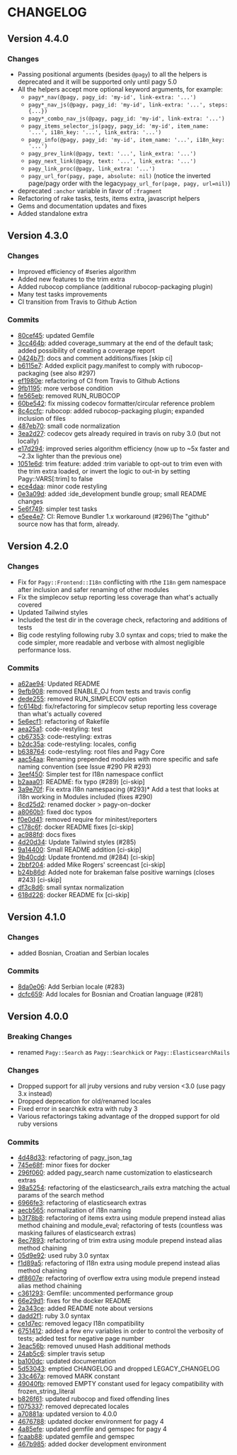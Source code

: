 # CHANGELOG

## Version 4.4.0

### Changes

- Passing positional arguments (besides `@pagy`) to all the helpers is deprecated and it will be supported only until pagy 5.0
- All the helpers accept more optional keyword arguments, for example:
  - `pagy*_nav(@pagy, pagy_id: 'my-id', link-extra: '...')`
  - `pagy*_nav_js(@pagy, pagy_id: 'my-id', link-extra: '...', steps: {...})`
  - `pagy*_combo_nav_js(@pagy, pagy_id: 'my-id', link-extra: '...')`
  - `pagy_items_selector_js(pagy, pagy_id: 'my-id', item_name: '...', i18n_key: '...', link_extra: '...')`
  - `pagy_info(@pagy, pagy_id: 'my-id', item_name: '...', i18n_key: '...')`
  - `pagy_prev_link(@pagy, text: '...', link_extra: '...')`
  - `pagy_next_link(@pagy, text: '...', link_extra: '...')`
  - `pagy_link_proc(@pagy, link_extra: '...')`
  - `pagy_url_for(pagy, page, absolute: nil)` (notice the inverted page/pagy order with the legacy`pagy_url_for(page, pagy, url=nil)`)
- deprecated `:anchor` variable in favor of `:fragment`
- Refactoring of rake tasks, tests, items extra, javascript helpers
- Gems and documentation updates and fixes
- Added standalone extra

## Version 4.3.0

### Changes

- Improved efficiency of #series algorithm
- Added new features to the trim extra
- Added rubocop compliance (additional rubocop-packaging plugin)
- Many test tasks improvements
- CI transition from Travis to Github Action

### Commits

- [80cef45](http://github.com/ddnexus/pagy/commit/80cef45): updated Gemfile
- [3cc464b](http://github.com/ddnexus/pagy/commit/3cc464b): added coverage_summary at the end of the default task; added possibility of creating a coverage report
- [0424b71](http://github.com/ddnexus/pagy/commit/0424b71): docs and comment additions/fixes [skip ci]
- [b6115e7](http://github.com/ddnexus/pagy/commit/b6115e7): Added explicit pagy.manifest to comply with rubocop-packaging (see also #297)
- [ef1980e](http://github.com/ddnexus/pagy/commit/ef1980e): refactoring of CI from Travis to Github Actions
- [9fb1195](http://github.com/ddnexus/pagy/commit/9fb1195): more verbose condition
- [fe565eb](http://github.com/ddnexus/pagy/commit/fe565eb): removed RUN_RUBOCOP
- [60be542](http://github.com/ddnexus/pagy/commit/60be542): fix missing codecov formatter/circular reference problem
- [8c4ccfc](http://github.com/ddnexus/pagy/commit/8c4ccfc): rubocop: added rubocop-packaging plugin; expanded inclusion of files
- [487eb70](http://github.com/ddnexus/pagy/commit/487eb70): small code normalization
- [3ea2d27](http://github.com/ddnexus/pagy/commit/3ea2d27): codecov gets already required in travis on ruby 3.0 (but not locally)
- [e17d294](http://github.com/ddnexus/pagy/commit/e17d294): improved series algorithm efficiency (now up to ~5x faster and ~2.3x lighter than the previous one)
- [1051e6d](http://github.com/ddnexus/pagy/commit/1051e6d): trim feature: added :trim variable to opt-out to trim even with the trim extra loaded, or invert the logic to out-in by setting Pagy::VARS[:trim] to false
- [ece4daa](http://github.com/ddnexus/pagy/commit/ece4daa): minor code restyling
- [0e3a09d](http://github.com/ddnexus/pagy/commit/0e3a09d): added :ide_development bundle group; small README changes
- [5e6f749](http://github.com/ddnexus/pagy/commit/5e6f749): simpler test tasks
- [e5ee4e7](http://github.com/ddnexus/pagy/commit/e5ee4e7): CI: Remove Bundler 1.x workaround (#296)The "github" source now has that form, already.

## Version 4.2.0

### Changes

- Fix for `Pagy::Frontend::I18n` conflicting with rthe `I18n` gem namespace after inclusion and safer renaming of other modules
- Fix the simplecov setup reporting less coverage than what's actually covered
- Updated Tailwind styles
- Included the test dir in the coverage check, refactoring and additions of tests
- Big code restyling following ruby 3.0 syntax and cops; tried to make the code simpler, more readable and verbose with almost negligible performance loss.

### Commits

- [a62ae94](http://github.com/ddnexus/pagy/commit/a62ae94): Updated README
- [9efb908](http://github.com/ddnexus/pagy/commit/9efb908): removed ENABLE_OJ from tests and travis config
- [dede255](http://github.com/ddnexus/pagy/commit/dede255): removed RUN_SIMPLECOV option
- [fc614bd](http://github.com/ddnexus/pagy/commit/fc614bd): fix/refactoring for simplecov setup reporting less coverage than what's actually covered
- [5e6ecf1](http://github.com/ddnexus/pagy/commit/5e6ecf1): refactoring of Rakefile
- [aea25a1](http://github.com/ddnexus/pagy/commit/aea25a1): code-restyling: test
- [cb67353](http://github.com/ddnexus/pagy/commit/cb67353): code-restyling: extras
- [b2dc35a](http://github.com/ddnexus/pagy/commit/b2dc35a): code-restyling: locales, config
- [b638764](http://github.com/ddnexus/pagy/commit/b638764): code-restyling: root files and Pagy Core
- [aac54aa](http://github.com/ddnexus/pagy/commit/aac54aa): Renaming prepended modules with more specific and safe naming convention (see Issue #290 PR #293)
- [3eef450](http://github.com/ddnexus/pagy/commit/3eef450): Simpler test for I18n namespace conflict
- [b2aaa01](http://github.com/ddnexus/pagy/commit/b2aaa01): README: fix typo (#289) [ci-skip]
- [3a9e70f](http://github.com/ddnexus/pagy/commit/3a9e70f): Fix extra i18n namespacing (#293)* Add a test that looks at i18n working in Modules included (fixes #290)
- [8cd25d2](http://github.com/ddnexus/pagy/commit/8cd25d2): renamed docker > pagy-on-docker
- [a8060b1](http://github.com/ddnexus/pagy/commit/a8060b1): fixed doc typos
- [f0e0d41](http://github.com/ddnexus/pagy/commit/f0e0d41): removed require for minitest/reporters
- [c178c6f](http://github.com/ddnexus/pagy/commit/c178c6f): docker README fixes [ci-skip]
- [ac988fd](http://github.com/ddnexus/pagy/commit/ac988fd): docs fixes
- [4d20d34](http://github.com/ddnexus/pagy/commit/4d20d34): Update Tailwind styles (#285)
- [9a14400](http://github.com/ddnexus/pagy/commit/9a14400): Small README addition [ci-skip]
- [9b40cdd](http://github.com/ddnexus/pagy/commit/9b40cdd): Update frontend.md (#284) [ci-skip]
- [2bbf204](http://github.com/ddnexus/pagy/commit/2bbf204): added Mike Rogers' screencast [ci-skip]
- [b24b86d](http://github.com/ddnexus/pagy/commit/b24b86d): Added note for brakeman false positive warnings (closes #243) [ci-skip]
- [df3c8d6](http://github.com/ddnexus/pagy/commit/df3c8d6): small syntax normalization
- [618d226](http://github.com/ddnexus/pagy/commit/618d226): docker README fix [ci-skip]

## Version 4.1.0

### Changes

- added Bosnian, Croatian and Serbian locales

### Commits

- [8da0e06](http://github.com/ddnexus/pagy/commit/8da0e06): Add Serbian locale (#283)
- [dcfc659](http://github.com/ddnexus/pagy/commit/dcfc659): Add locales for Bosnian and Croatian language (#281)

## Version 4.0.0

### Breaking Changes

- renamed `Pagy::Search` as `Pagy::Searchkick` or `Pagy::ElasticsearchRails`

### Changes

- Dropped support for all jruby versions and ruby version <3.0 (use pagy 3.x instead)
- Dropped deprecation for old/renamed locales
- Fixed error in searchkik extra with ruby 3
- Various refactorings taking advantage of the dropped support for old ruby versions

### Commits

- [4d48d33](http://github.com/ddnexus/pagy/commit/4d48d33): refactoring of pagy_json_tag
- [745e68f](http://github.com/ddnexus/pagy/commit/745e68f): minor fixes for docker
- [296f060](http://github.com/ddnexus/pagy/commit/296f060): added pagy_search name customization to elasticsearch extras
- [98a5254](http://github.com/ddnexus/pagy/commit/98a5254): refactoring of the elasticsearch_rails extra matching the actual params of the search method
- [6966fe3](http://github.com/ddnexus/pagy/commit/6966fe3): refactoring of elasticsearch extras
- [aecb565](http://github.com/ddnexus/pagy/commit/aecb565): normalization of i18n naming
- [b3f78b8](http://github.com/ddnexus/pagy/commit/b3f78b8): refactoring of items extra using module prepend instead alias method chaining and module_eval; refactoring of tests (countless was masking failures of elasticsearch extras)
- [8ec7893](http://github.com/ddnexus/pagy/commit/8ec7893): refactoring of trim extra using module prepend instead alias method chaining
- [05d9e92](http://github.com/ddnexus/pagy/commit/05d9e92): used ruby 3.0 syntax
- [f1d89a5](http://github.com/ddnexus/pagy/commit/f1d89a5): refactoring of I18n extra using module prepend instead alias method chaining
- [df8607e](http://github.com/ddnexus/pagy/commit/df8607e): refactoring of overflow extra using module prepend instead alias method chaining
- [c361293](http://github.com/ddnexus/pagy/commit/c361293): Gemfile: uncommented performance group
- [66e29d1](http://github.com/ddnexus/pagy/commit/66e29d1): fixes for the docker README
- [2a343ce](http://github.com/ddnexus/pagy/commit/2a343ce): added README note about versions
- [dadd2f1](http://github.com/ddnexus/pagy/commit/dadd2f1): ruby 3.0 syntax
- [ce1d7ec](http://github.com/ddnexus/pagy/commit/ce1d7ec): removed legacy I18n compatibility
- [6751412](http://github.com/ddnexus/pagy/commit/6751412): added a few env variables in order to control the verbosity of tests; added test for negative page number
- [3eac56b](http://github.com/ddnexus/pagy/commit/3eac56b): removed unused Hash additional methods
- [24ab5c6](http://github.com/ddnexus/pagy/commit/24ab5c6): simpler travis setup
- [ba100dc](http://github.com/ddnexus/pagy/commit/ba100dc): updated documentation
- [5d53043](http://github.com/ddnexus/pagy/commit/5d53043): emptied CHANGELOG and dropped LEGACY_CHANGELOG
- [33c467a](http://github.com/ddnexus/pagy/commit/33c467a): removed MARK constant
- [49040fb](http://github.com/ddnexus/pagy/commit/49040fb): removed EMPTY constant used for legacy compatibility with frozen_string_literal
- [b826f61](http://github.com/ddnexus/pagy/commit/b826f61): updated rubocop and fixed offending lines
- [f075337](http://github.com/ddnexus/pagy/commit/f075337): removed deprecated locales
- [a70881a](http://github.com/ddnexus/pagy/commit/a70881a): updated version to 4.0.0
- [4676788](http://github.com/ddnexus/pagy/commit/4676788): updated docker environment for pagy 4
- [4a85efe](http://github.com/ddnexus/pagy/commit/4a85efe): updated gemfile and gemspec for pagy 4
- [fcaab88](http://github.com/ddnexus/pagy/commit/fcaab88): updated gemfile and gemspec
- [467b985](http://github.com/ddnexus/pagy/commit/467b985): added docker development environment
